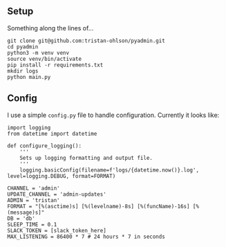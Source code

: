 ## Setup
Something along the lines of...
```
git clone git@github.com:tristan-ohlson/pyadmin.git
cd pyadmin
python3 -m venv venv
source venv/bin/activate
pip install -r requirements.txt
mkdir logs
python main.py
```

## Config
I use a simple `config.py` file to handle configuration. Currently it looks like:
```
import logging
from datetime import datetime

def configure_logging():
    '''
    Sets up logging formatting and output file.
    '''
    logging.basicConfig(filename=f'logs/{datetime.now()}.log', level=logging.DEBUG, format=FORMAT)

CHANNEL = 'admin'
UPDATE_CHANNEL = 'admin-updates'
ADMIN = 'tristan'
FORMAT = "[%(asctime)s] [%(levelname)-8s] [%(funcName)-16s] [%(message)s]"
DB = 'db'
SLEEP_TIME = 0.1
SLACK_TOKEN = [slack_token_here]
MAX_LISTENING = 86400 * 7 # 24 hours * 7 in seconds
```